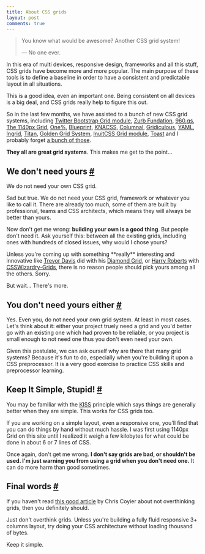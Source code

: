 ```yaml
---
title: About CSS grids
layout: post
comments: true
---
```

<section>          
<blockquote><p>You know what would be awesome? Another CSS grid system!</p>
&mdash; No one ever.</blockquote>
<p>In this era of multi devices, responsive design, frameworks and all this stuff, CSS grids have become more and more popular. The main purpose of these tools is to define a baseline in order to have a consistent and predictable layout in all situations.</p>
<p>This is a good idea, even an important one. Being consistent on all devices is a big deal, and CSS grids really help to figure this out.</p>
<p>So in the last few months, we have assisted to a bunch of new CSS grid systems, including <a href="http://twitter.github.com/bootstrap/">Twitter Bootstrap Grid module</a>, <a href="http://foundation.zurb.com/">Zurb Fundation</a>, <a href="http://960.gs/">960.gs</a>, <a href="http://cssgrid.net/">The 1140px Grid</a>, <a href="http://onepcssgrid.mattimling.com/">One%</a>, <a href="http://www.blueprintcss.org/">Blueprint</a>, <a href="http://www.knacss.com/">KNACSS</a>, <a href="http://www.columnal.com/">Columnal</a>, <a href="http://gridiculo.us/">Gridiculous</a>, <a href="http://www.yaml.de/">YAML</a>, <a href="http://piira.se/projects/ingrid/">Ingrid</a>, <a href="http://titanthemes.com/titan-framework-a-css-framework-for-responsive-web-designs">Titan</a>, <a href="http://goldengridsystem.com/">Golden Grid System</a>, <a href="http://inuitcss.com/">InuitCSS Grid module</a>, <a href="http://daneden.me/toast/">Toast</a> and I probably forget <a href="http://usablica.github.com/front-end-frameworks/compare.html">a bunch of those</a>.</p>
<p><strong>They all are great grid systems</strong>. This makes me get to the point...</p>
</section>
<section id="we-dont-need-yours">
<h2>We don't need yours <a href="#we-dont-need-yours" class="section-anchor">#</a></h2>
<p class="pull-quote--right">We do not need your own CSS grid.</a>
<p>Sad but true. We do not need your CSS grid, framework or whatever you like to call it. There are already too much, some of them are built by professional, teams and CSS architects, which means they will always be better than yours.</p>
<p>Now don't get me wrong: <strong>building your own is a good thing</strong>. But people don't need it. Ask yourself this: between all the existing grids, including ones with hundreds of closed issues, why would I chose yours?</p>
<p>Unless you're coming up with something **really** interesting and innovative like <a href="http://twitter.com/trevor_davis">Trevor Davis</a> did with his <a href="http://viget.com/inspire/who-says-the-web-is-just-for-squares">Diamond Grid</a>, or <a href="http://twitter.com/csswizardry">Harry Roberts</a> with <a href="http://csswizardry.com/2013/02/introducing-csswizardry-grids/">CSSWizardry-Grids</a>, there is no reason people should pick yours among all the others. Sorry.</p>
<p>But wait... There's more.</p>
</section>
<section id="you-dont-need-yours-either">
<h2>You don't need yours either <a href="#you-dont-need-yours-either" class="section-anchor">#</a></h2>
<p>Yes. Even you, do not need your own grid system. At least in most cases. Let's think about it: either your project truely need a grid and you'd better go with an existing one which had proven to be reliable, or you project is small enough to not need one thus you don't even need your own.</p>
<p>Given this postulate, we can ask ourself why are there that many grid systems? Because it's fun to do, especially when you're building it upon a CSS preprocessor. It is a very good exercise to practice CSS skills and preprocessor learning.</p>
</section>
<section id="kiss">
<h2>Keep It Simple, Stupid! <a href="#kiss" class="section-anchor">#</a></h2>
<p>You may be familiar with the <abbr title="Keep It Simple, Stupid">KISS</abbr> principle which says things are generally better when they are simple. This works for CSS grids too.</p>
<p>If you are working on a simple layout, even a responsive one, you'll find that you can do things by hand without much hassle. I was first using 1140px Grid on this site until I realized it weigh a few kilobytes for what could be done in about 6 or 7 lines of CSS.</p>
<p>Once again, don't get me wrong. <strong>I don't say grids are bad, or shouldn't be used. I'm just warning you from using a grid when you don't need one.</strong> It can do more harm than good sometimes.</p>
</section>
<section id="final-words">
<h2>Final words <a href="#final-words" class="section-anchor">#</a></h2>
<p>If you haven't read <a href="http://css-tricks.com/dont-overthink-it-grids/">this good article</a> by Chris Coyier about not overthinking grids, then you definitely should.</p>
<p>Just don't overthink grids. Unless you're building a fully fluid responsive 3+ columns layout, try doing your CSS architecture without loading thousand of bytes.</p>
<p>Keep it simple.</p>
</section>
